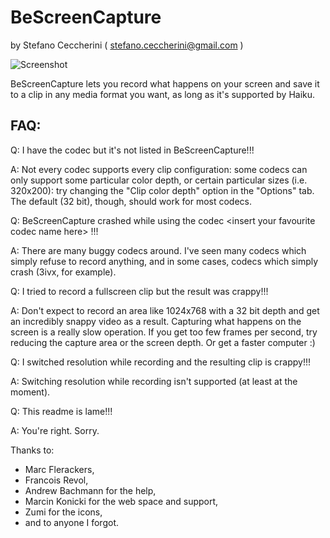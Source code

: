 # BeScreenCapture
by Stefano Ceccherini ( stefano.ceccherini@gmail.com )

![Screenshot](https://raw.github.com/jackburton79/bescreencapture/master/BeScreenCapture.png)


BeScreenCapture lets you record what happens on your screen and save it to a clip in any media format you want, as long as it's supported by Haiku.


## FAQ:


Q: I have the codec <insert your favourite codec name here> but it's not listed in BeScreenCapture!!!

A: Not every codec supports every clip configuration: some codecs can only support some particular
color depth, or certain particular sizes (i.e. 320x200): try changing the "Clip color depth" option in the
"Options" tab. The default (32 bit), though, should work for most codecs.


Q: BeScreenCapture crashed while using the codec \<insert your favourite codec name here\> !!!

A: There are many buggy codecs around. I've seen many codecs which simply refuse to record anything,
and in some cases, codecs which simply crash (3ivx, for example). 


Q: I tried to record a fullscreen clip but the result was crappy!!!

A: Don't expect to record an area like 1024x768 with a 32 bit depth and get an incredibly snappy video
as a result. Capturing what happens on the screen is a really slow operation. If you get too few frames
per second, try reducing the capture area or the screen depth. Or get a faster computer :)


Q: I switched resolution while recording and the resulting clip is crappy!!!

A: Switching resolution while recording isn't supported (at least at the moment).


Q: This readme is lame!!!

A: You're right. Sorry.


Thanks to:
* Marc Flerackers,
* Francois Revol,
* Andrew Bachmann for the help,
* Marcin Konicki for the web space and support,
* Zumi for the icons,
* and to anyone I forgot.
